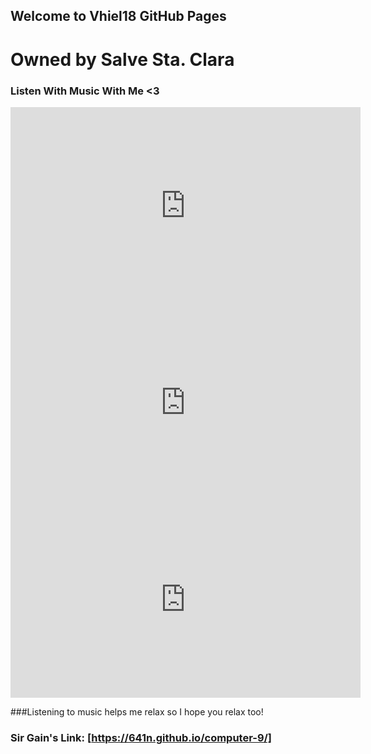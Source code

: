 ## Welcome to Vhiel18 GitHub Pages
# Owned by Salve Sta. Clara

### Listen With Music With Me <3

<iframe width="560" height="315" src="https://www.youtube.com/embed/AEgXyOb3yn4" title="YouTube video player" frameborder="0" allow="accelerometer; autoplay; clipboard-write; encrypted-media; gyroscope; picture-in-picture" allowfullscreen></iframe>

<iframe width="560" height="315" src="https://www.youtube.com/embed/jrxeR2zdQ-A" title="YouTube video player" frameborder="0" allow="accelerometer; autoplay; clipboard-write; encrypted-media; gyroscope; picture-in-picture" allowfullscreen></iframe>

<iframe width="560" height="315" src="https://www.youtube.com/embed/uu5Be_EY73s" title="YouTube video player" frameborder="0" allow="accelerometer; autoplay; clipboard-write; encrypted-media; gyroscope; picture-in-picture" allowfullscreen></iframe>

###Listening to music helps me relax so I hope you relax too!

### Sir Gain's Link: [https://641n.github.io/computer-9/]
